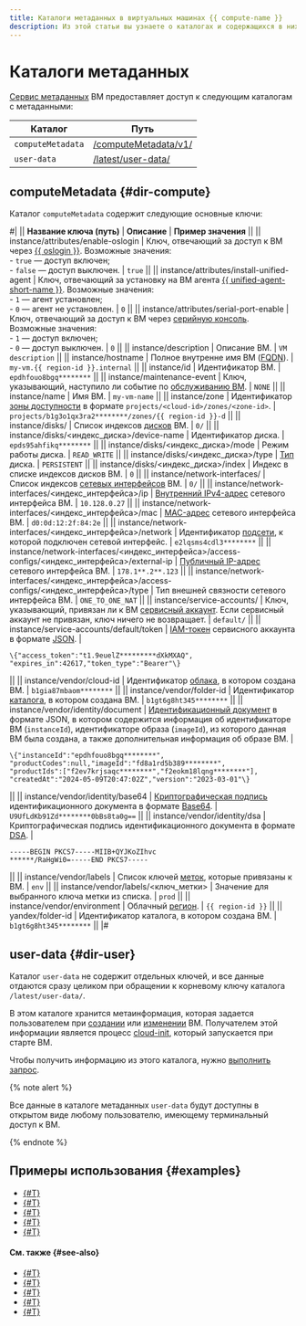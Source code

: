 ```yaml
---
title: Каталоги метаданных в виртуальных машинах {{ compute-name }}
description: Из этой статьи вы узнаете о каталогах и содержащихся в них ключах, доступных в сервисе метаданных виртуальных машин {{ compute-full-name }}.
---
```


# Каталоги метаданных

[Сервис метаданных](../vm-metadata.md) ВМ предоставляет доступ к следующим каталогам с метаданными:

| **Каталог** | **Путь** |
| --- | --- |
| `computeMetadata` | [/computeMetadata/v1/](#dir-compute) |
| `user-data` | [/latest/user-data/](#dir-user) |

## computeMetadata {#dir-compute}

Каталог `computeMetadata` содержит следующие основные ключи:

#|
|| **Название ключа (путь)** | **Описание** | **Пример значения** ||
|| instance/attributes/enable-oslogin | Ключ, отвечающий за доступ к ВМ через [{{ oslogin }}](../../../organization/concepts/os-login.md). Возможные значения:</br>- `true` — доступ включен;</br>- `false` — доступ выключен. | `true` ||
|| instance/attributes/install-unified-agent | Ключ, отвечающий за установку на ВМ агента [{{ unified-agent-short-name }}](../../../monitoring/concepts/data-collection/unified-agent/index.md). Возможные значения:</br>- `1` — агент установлен;</br>- `0` — агент не установлен. | `0` ||
|| instance/attributes/serial-port-enable | Ключ, отвечающий за доступ к ВМ через [серийную консоль](../../operations/serial-console/index.md). Возможные значения:</br>- `1` — доступ включен;</br>- `0` — доступ выключен. | `0` ||
|| instance/description | Описание ВМ. | `VM description` ||
|| instance/hostname | Полное внутренне имя ВМ ([FQDN](../network.md#hostname)). | `my-vm.{{ region-id }}.internal` ||
|| instance/id | Идентификатор ВМ. | `epdhfouo8bgq********` ||
|| instance/maintenance-event | Ключ, указывающий, наступило ли событие по [обслуживанию ВМ](../vm-policies.md). | `NONE` ||
|| instance/name | Имя ВМ. | `my-vm-name` ||
|| instance/zone | Идентификатор [зоны доступности](../../../overview/concepts/geo-scope.md) в формате `projects/<cloud-id>/zones/<zone-id>`. | `projects/b1g3o1qx3ra2********/zones/{{ region-id }}-d` ||
|| instance/disks/ | Список индексов [дисков](../disk.md) ВМ. | `0/` ||
|| instance/disks/<индекс_диска>/device-name | Идентификатор диска. | `epds95ahfikq********` ||
|| instance/disks/<индекс_диска>/mode | Режим работы диска. | `READ_WRITE` ||
|| instance/disks/<индекс_диска>/type | [Тип](../disk.md#disks-types) диска. | `PERSISTENT` ||
|| instance/disks/<индекс_диска>/index | Индекс в списке индексов дисков ВМ. | `0` ||
|| instance/network-interfaces/ | Список индексов [сетевых интерфейсов](../network.md) ВМ. | `0/` ||
|| instance/network-interfaces/<индекс_интерфейса>/ip | [Внутренний IPv4-адрес](../network.md#internal-ip) сетевого интерфейса ВМ. | `10.128.0.27` ||
|| instance/network-interfaces/<индекс_интерфейса>/mac | [MAC-адрес](../network.md#mac-address) сетевого интерфейса ВМ. | `d0:0d:12:2f:84:2e` ||
|| instance/network-interfaces/<индекс_интерфейса>/network | Идентификатор [подсети](../../../vpc/concepts/network.md#subnet), к которой подключен сетевой интерфейс. | `e2lqsms4cdl3********` ||
|| instance/network-interfaces/<индекс_интерфейса>/access-configs/<индекс_интерфейса>/external-ip | [Публичный IP-адрес](../network.md#public-ip) сетевого интерфейса ВМ. | `178.1**.2**.123` ||
|| instance/network-interfaces/<индекс_интерфейса>/access-configs/<индекс_интерфейса>/type | Тип внешней связности сетевого интерфейса ВМ. | `ONE_TO_ONE_NAT` ||
|| instance/service-accounts/ | Ключ, указывающий, привязан ли к ВМ [сервисный аккаунт](../../../iam/concepts/users/service-accounts.md). Если сервисный аккаунт не привязан, ключ ничего не возвращает. | `default/` ||
|| instance/service-accounts/default/token | [IAM-токен](../../../iam/concepts/authorization/iam-token.md) сервисного аккаунта в формате [JSON](https://ru.wikipedia.org/wiki/JSON). | 
```
\{"access_token":"t1.9euelZ*********dXkMXAQ",
"expires_in":42617,"token_type":"Bearer"\}
```
||
|| instance/vendor/cloud-id | Идентификатор [облака](../../../resource-manager/concepts/resources-hierarchy.md#cloud), в котором создана ВМ. | `b1gia87mbaom********` ||
|| instance/vendor/folder-id | Идентификатор [каталога](../../../resource-manager/concepts/resources-hierarchy.md#folder), в котором создана ВМ. | `b1gt6g8ht345********` ||
|| instance/vendor/identity/document | [Идентификационный документ](./identity-document.md) в формате JSON, в котором содержится информация об идентификаторе ВМ (`instanceId`), идентификаторе образа (`imageId`), из которого данная ВМ была создана, а также дополнительная информация об образе ВМ. | 
```
\{"instanceId":"epdhfouo8bgq********",
"productCodes":null,"imageId":"fd8a1rd5b389********",
"productIds":["f2ev7krjsaqc********","f2eokm18lqng********"],
"createdAt":"2024-05-09T20:47:02Z","version":"2023-03-01"\}
```
||
|| instance/vendor/identity/base64 | [Криптографическая подпись](./identity-document.md#signed-identity-documents) идентификационного документа в формате [Base64](https://www.base64encode.org/). | `U9UfLdKb91Zd********0bBs8ta0g==` ||
|| instance/vendor/identity/dsa | Криптографическая подпись идентификационного документа в формате [DSA](https://ru.wikipedia.org/wiki/DSA). | 
```
-----BEGIN PKCS7-----MIIB+QYJKoZIhvc
******/RaHgWi0=-----END PKCS7-----
```
||
|| instance/vendor/labels | Список ключей [меток](../../../resource-manager/concepts/labels.md), которые привязаны к ВМ. | `env` ||
|| instance/vendor/labels/<ключ_метки> | Значение для выбранного ключа метки из списка. | `prod` ||
|| instance/vendor/environment | Облачный [регион](../../../overview/concepts/region.md). | `{{ region-id }}` ||
|| yandex/folder-id | Идентификатор каталога, в котором создана ВМ. | `b1gt6g8ht345********` ||
|#


## user-data {#dir-user}

Каталог `user-data` не содержит отдельных ключей, и все данные отдаются сразу целиком при обращении к корневому ключу каталога `/latest/user-data/`.

В этом каталоге хранится метаинформация, которая задается пользователем при [создании](../../operations/index.md#vm-create) или [изменении](../../operations/vm-control/vm-update.md#change-metadata) ВМ. Получателем этой информации является процесс [cloud-init](https://cloudinit.readthedocs.io/en/latest/index.html), который запускается при старте ВМ.

Чтобы получить информацию из этого каталога, нужно [выполнить запрос](../../operations/vm-info/get-info.md#example4).

{% note alert %}

Все данные в каталоге метаданных `user-data` будут доступны в открытом виде любому пользователю, имеющему терминальный доступ к ВМ.

{% endnote %}

## Примеры использования {#examples}

* [{#T}](../../tutorials/secure-password-script.md)
* [{#T}](../../tutorials/rds-gw.md)
* [{#T}](../../../tutorials/security/gitlab-lockbox-integration.md)
* [{#T}](../../../tutorials/archive/vm-with-backup-policy/index.md)
* [{#T}](../../../tutorials/routing/multi-folder-vpc.md)

#### См. также {#see-also}

* [{#T}](../vm-metadata.md)
* [{#T}](./public-image-keys.md)
* [{#T}](./sending-metadata.md)
* [{#T}](./accessing-metadata.md)
* [{#T}](./identity-document.md)